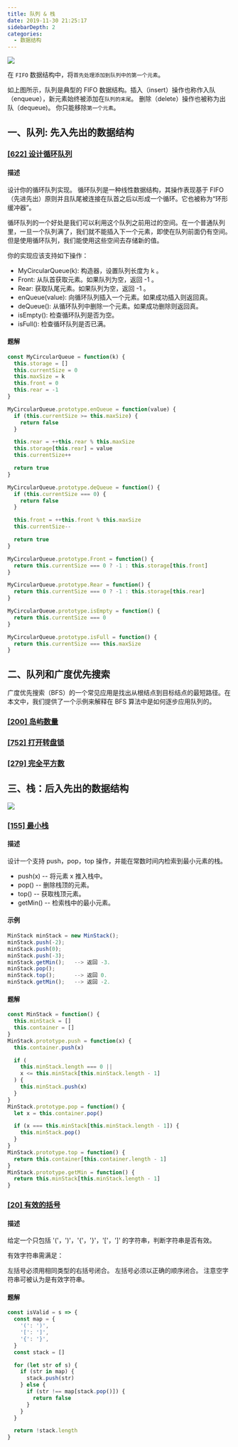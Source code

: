 ```yaml
---
title: 队列 & 栈
date: 2019-11-30 21:25:17
sidebarDepth: 2
categories:
  - 数据结构
---
```


![](https://i.loli.net/2020/01/12/A9mIJgEsZGwaDKy.png)

在 `FIFO` 数据结构中，将`首先处理添加到队列中的第一个元素`。

如上图所示，队列是典型的 FIFO 数据结构。插入（insert）操作也称作入队（enqueue），新元素始终被添加在`队列的末尾`。 删除（delete）操作也被称为出队（dequeue)。 你只能移除`第一个元素`。

## 一、队列: 先入先出的数据结构

### [[622] 设计循环队列](https://leetcode-cn.com/problems/design-circular-queue/description/)

#### 描述

设计你的循环队列实现。 循环队列是一种线性数据结构，其操作表现基于 FIFO（先进先出）原则并且队尾被连接在队首之后以形成一个循环。它也被称为“环形缓冲器”。

循环队列的一个好处是我们可以利用这个队列之前用过的空间。在一个普通队列里，一旦一个队列满了，我们就不能插入下一个元素，即使在队列前面仍有空间。但是使用循环队列，我们能使用这些空间去存储新的值。

你的实现应该支持如下操作：

- MyCircularQueue(k): 构造器，设置队列长度为 k 。
- Front: 从队首获取元素。如果队列为空，返回 -1 。
- Rear: 获取队尾元素。如果队列为空，返回 -1 。
- enQueue(value): 向循环队列插入一个元素。如果成功插入则返回真。
- deQueue(): 从循环队列中删除一个元素。如果成功删除则返回真。
- isEmpty(): 检查循环队列是否为空。
- isFull(): 检查循环队列是否已满。

#### 题解

```js
const MyCircularQueue = function(k) {
  this.storage = []
  this.currentSize = 0
  this.maxSize = k
  this.front = 0
  this.rear = -1
}

MyCircularQueue.prototype.enQueue = function(value) {
  if (this.currentSize >= this.maxSize) {
    return false
  }

  this.rear = ++this.rear % this.maxSize
  this.storage[this.rear] = value
  this.currentSize++

  return true
}

MyCircularQueue.prototype.deQueue = function() {
  if (this.currentSize === 0) {
    return false
  }

  this.front = ++this.front % this.maxSize
  this.currentSize--

  return true
}

MyCircularQueue.prototype.Front = function() {
  return this.currentSize === 0 ? -1 : this.storage[this.front]
}

MyCircularQueue.prototype.Rear = function() {
  return this.currentSize === 0 ? -1 : this.storage[this.rear]
}

MyCircularQueue.prototype.isEmpty = function() {
  return this.currentSize === 0
}

MyCircularQueue.prototype.isFull = function() {
  return this.currentSize === this.maxSize
}
```

## 二、队列和广度优先搜索

广度优先搜索（BFS）的一个常见应用是找出从根结点到目标结点的最短路径。在本文中，我们提供了一个示例来解释在 BFS 算法中是如何逐步应用队列的。

### [[200] 岛屿数量](https://leetcode-cn.com/problems/number-of-islands/description/)

### [[752] 打开转盘锁](https://leetcode-cn.com/problems/open-the-lock/description/)

### [[279] 完全平方数](https://leetcode-cn.com/problems/perfect-squares/description/)

## 三、栈：后入先出的数据结构

![](https://i.loli.net/2020/01/12/AO8oSEI9JnBRYux.png)

### [[155] 最小栈](https://leetcode-cn.com/problems/min-stack/description/)

#### 描述

设计一个支持 push，pop，top 操作，并能在常数时间内检索到最小元素的栈。

- push(x) -- 将元素 x 推入栈中。
- pop() -- 删除栈顶的元素。
- top() -- 获取栈顶元素。
- getMin() -- 检索栈中的最小元素。

#### 示例

```js
MinStack minStack = new MinStack();
minStack.push(-2);
minStack.push(0);
minStack.push(-3);
minStack.getMin();   --> 返回 -3.
minStack.pop();
minStack.top();      --> 返回 0.
minStack.getMin();   --> 返回 -2.
```

#### 题解

```js
const MinStack = function() {
  this.minStack = []
  this.container = []
}
MinStack.prototype.push = function(x) {
  this.container.push(x)

  if (
    this.minStack.length === 0 ||
    x <= this.minStack[this.minStack.length - 1]
  ) {
    this.minStack.push(x)
  }
}
MinStack.prototype.pop = function() {
  let x = this.container.pop()

  if (x === this.minStack[this.minStack.length - 1]) {
    this.minStack.pop()
  }
}
MinStack.prototype.top = function() {
  return this.container[this.container.length - 1]
}
MinStack.prototype.getMin = function() {
  return this.minStack[this.minStack.length - 1]
}
```

### [[20] 有效的括号](https://leetcode-cn.com/problems/valid-parentheses/description/)

#### 描述

给定一个只包括 '('，')'，'{'，'}'，'['，']' 的字符串，判断字符串是否有效。

有效字符串需满足：

左括号必须用相同类型的右括号闭合。
左括号必须以正确的顺序闭合。
注意空字符串可被认为是有效字符串。

#### 题解

```js
const isValid = s => {
  const map = {
    '(': ')',
    '[': ']',
    '{': '}',
  }
  const stack = []

  for (let str of s) {
    if (str in map) {
      stack.push(str)
    } else {
      if (str !== map[stack.pop()]) {
        return false
      }
    }
  }

  return !stack.length
}
```
